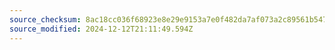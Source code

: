 ```yaml
---
source_checksum: 8ac18cc036f68923e8e29e9153a7e0f482da7af073a2c89561b5478d43b53651
source_modified: 2024-12-12T21:11:49.594Z
---
```


